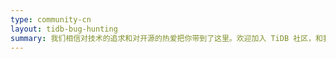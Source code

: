 ```yaml
---
type: community-cn
layout: tidb-bug-hunting
summary: 我们相信对技术的追求和对开源的热爱把你带到了这里。欢迎加入 TiDB 社区，和我们一起开启一段精彩的旅程。
---
```

